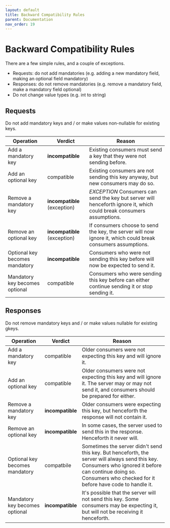 ```yaml
---
layout: default
title: Backward Compatibility Rules
parent: Documentation
nav_order: 19
---
```


Backward Compatibility Rules
============================

There are a few simple rules, and a couple of exceptions.

- Requests: do not add mandatories (e.g. adding a new mandatory field, making an optional field mandatory)
- Responses: do not remove mandatories (e.g. remove a mandatory field, make a mandatory field optional)
- Do not change value types (e.g. int to string)

## Requests

Do not add mandatory keys and / or make values non-nullable for existing keys.

| Operation | Verdict | Reason |
|-----------|---------|--------|
| Add a mandatory key | **incompatible** | Existing consumers must send a key that they were not sending before. |
| Add an optional key | compatible | Existing consumers are not sending this key anyway, but new consumers may do so. |
| Remove a mandatory key | **incompatible** (exception) | *EXCEPTION* Consumers can send the key but server will henceforth ignore it, which could break consumers assumptions. |
| Remove an optional key | **incompatible** (exception) | If consumers choose to send the key, the server will now ignore it, which could break consumers assumptions. |
| Optional key becomes mandatory | **incompatible** | Consumers who were not sending this key before will now be expected to send it. |
| Mandatory key becomes optional | compatible | Consumers who were sending this key before can either continue sending it or stop sending it. |

## Responses

Do not remove mandatory keys and / or make values nullable for existing gkeys.

| Operation | Verdict | Reason |
|-----------|---------|--------|
| Add a mandatory key | compatible | Older consumers were not expecting this key and will ignore it. |
| Add an optional key | compatible | Older consumers were not expecting this key and will ignore it. The server may or may not send it, and consumers should be prepared for either. |
| Remove a mandatory key | **incompatible** | Older consumers were expecting this key, but henceforth the response will not contain it. |
| Remove an optional key | **incompatible** | In some cases, the server used to send this in the response. Henceforth it never will. |
| Optional key becomes mandatory | compatbile | Sometimes the server didn't send this key. But henceforth, the server will always send this key. Consumers who ignored it before can continue doing so. Consumers who checked for it before have code to handle it. |
| Mandatory key becomes optional | **incompatible** | It's possible that the server will not send this key. Some consumers may be expecting it, but will not be receiving it henceforth. |
